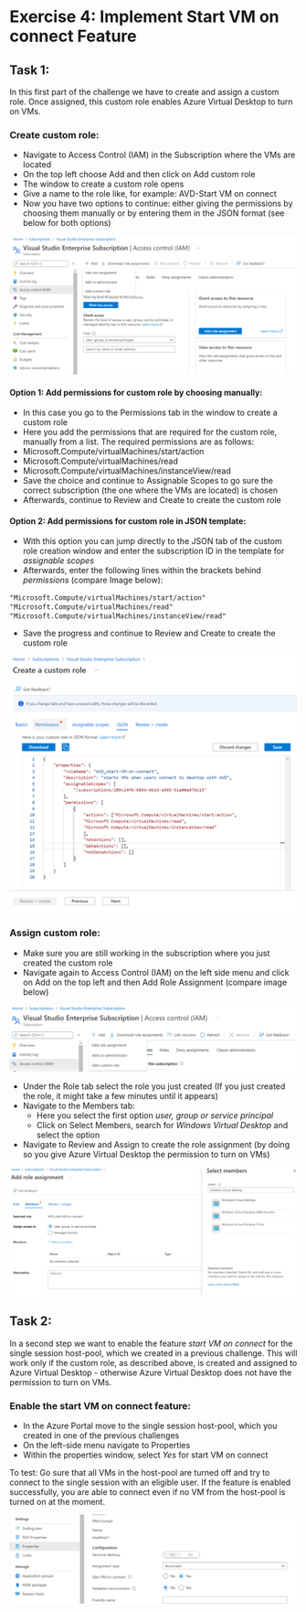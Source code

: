 # Exercise 4: Implement Start VM on connect Feature

## Task 1:

In this first part of the challenge we have to create and assign a custom role. Once assigned, this custom role enables Azure Virtual Desktop to turn on VMs.

### Create custom role:

- Navigate to Access Control (IAM) in the Subscription where the VMs are located
- On the top left choose Add and then click on Add custom role 
- The window to create a custom role opens
- Give a name to the role like, for example: AVD-Start VM on connect
- Now you have two options to continue: either giving the permissions by choosing them manually or by entering them in the JSON format (see below for both options)

![Create Custom Role](../Images/04-custom_role_1.png)

#### Option 1: Add permissions for custom role by choosing manually:

-	In this case you go to the Permissions tab in the window to create a custom role
-	Here you add the permissions that are required for the custom role, manually from a list. The required permissions are as follows:
  -	Microsoft.Compute/virtualMachines/start/action
  -	Microsoft.Compute/virtualMachines/read
  -	Microsoft.Compute/virtualMachines/instanceView/read
-	Save the choice and continue to Assignable Scopes to go sure the correct subscription (the one where the VMs are located) is chosen
-	Afterwards, continue to Review and Create to create the custom role

#### Option 2: Add permissions for custom role in JSON template:

-	With this option you can jump directly to the JSON tab of the custom role creation window and enter the subscription ID in the template for *assignable scopes* 
-	Afterwards, enter the following lines within the brackets behind *permissions* (compare Image below): 
```
"Microsoft.Compute/virtualMachines/start/action"
"Microsoft.Compute/virtualMachines/read"
"Microsoft.Compute/virtualMachines/instanceView/read"
```
-	Save the progress and continue to Review and Create to create the custom role

![Create Custom Role](../Images/04-custom_role_2.png)

### Assign custom role:

- Make sure you are still working in the subscription where you just created the custom role
- Navigate again to Access Control (IAM) on the left side menu and click on Add on the top left and then Add Role Assignment (compare image below)

![Assign Custom Role](../Images/04-custom_role_3.png)

- Under the Role tab select the role you just created (If you just created the role, it might take a few minutes until it appears)
- Navigate to the Members tab:
  - Here you select the first option *user, group or service principal* 
  - Click on Select Members, search for *Windows Virtual Desktop* and select the option
- Navigate to Review and Assign to create the role assignment (by doing so you give Azure Virtual Desktop the permission to turn on VMs) 

![Assign Custom Role](../Images/04-custom_role_4.png)
 
## Task 2:

In a second step we want to enable the feature *start VM on connect* for the single session host-pool, which we created in a previous challenge. This will work only if the custom role, as described above, is created and assigned to Azure Virtual Desktop - otherwise Azure Virtual Desktop does not have the permission to turn on VMs. 

### Enable the start VM on connect feature: 

- In the Azure Portal move to the single session host-pool, which you created in one of the previous challenges
- On the left-side menu navigate to Properties
- Within the properties window, select *Yes* for start VM on connect

To test: Go sure that all VMs in the host-pool are turned off and try to connect to the single session with an eligible user. If the feature is enabled successfully, you are able to connect even if no VM from the host-pool is turned on at the moment. 

![Start VM on connect feature](../Images/04-enable_feature_1.png)


